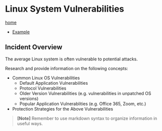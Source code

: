 # Linux System Vulnerabilities

[home](../README.md)
- [Example](#Example)

## Incident Overview  

The average Linux system is often vulnerable to potential attacks. 

Research and provide information on the following concepts:  

- Common Linux OS Vulnerabilities
    - Default Application Vulnerabilities 
    - Protocol Vulnerabilities 
    - Older Version Vulnerabilities (e.g. vulnerabilities in unpatched OS versions)
    - Popular Application Vulnerablities (e.g. Office 365, Zoom, etc.)
- Protection Strategies for the Above Vulnerabilities

>**[Note]** Remember to use markdown syntax to organize information in useful ways.
